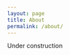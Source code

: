 ```yaml
---
layout: page
title: About
permalink: /about/
---
```


Under construction


[jekyll-organization]: https://github.com/jekyll
